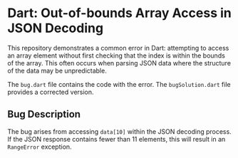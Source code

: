 # Dart: Out-of-bounds Array Access in JSON Decoding

This repository demonstrates a common error in Dart: attempting to access an array element without first checking that the index is within the bounds of the array.  This often occurs when parsing JSON data where the structure of the data may be unpredictable.

The `bug.dart` file contains the code with the error. The `bugSolution.dart` file provides a corrected version.

## Bug Description
The bug arises from accessing `data[10]` within the JSON decoding process. If the JSON response contains fewer than 11 elements, this will result in an `RangeError` exception.